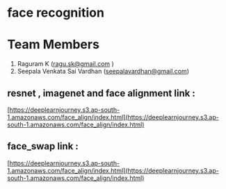 # face recognition

# Team Members 

1. Raguram K (ragu.sk@gmail.com ) 
2. Seepala Venkata Sai Vardhan (seepalavardhan@gmail.com)

## resnet , imagenet and face alignment link : 

[https://deeplearnjourney.s3.ap-south-1.amazonaws.com/face_align/index.html](https://deeplearnjourney.s3.ap-south-1.amazonaws.com/face_align/index.html)

## face_swap link :

[https://deeplearnjourney.s3.ap-south-1.amazonaws.com/face_align/index.html](https://deeplearnjourney.s3.ap-south-1.amazonaws.com/face_align/index.html)
